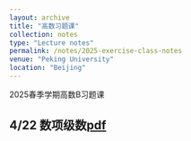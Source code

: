 ```yaml
---
layout: archive
title: "高数习题课"
collection: notes
type: "Lecture notes"
permalink: /notes/2025-exercise-class-notes
venue: "Peking University"
location: "Beijing"
---
```


2025春季学期高数B习题课

## 4/22 数项级数[pdf](https://fanzymath.github.io/files/series.pdf) 


